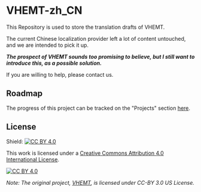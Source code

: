 # VHEMT-zh_CN

This Repository is used to store the translation drafts of VHEMT. 

The current Chinese localization provider left a lot of content untouched, and we are intended to pick it up. 

***The prospect of VHEMT sounds too promising to believe, but I still want to introduce this, as a possible solution.***

If you are willing to help, please contact us. 



## Roadmap

The progress of this project can be tracked on the "Projects" section [here](https://github.com/orgs/h3a-moe/projects/3). 



## License

Shield: [![CC BY 4.0][cc-by-shield]][cc-by]

This work is licensed under a
[Creative Commons Attribution 4.0 International License][cc-by].

[![CC BY 4.0][cc-by-image]][cc-by]

[cc-by]: http://creativecommons.org/licenses/by/4.0/
[cc-by-image]: https://i.creativecommons.org/l/by/4.0/88x31.png
[cc-by-shield]: https://img.shields.io/badge/License-CC%20BY%204.0-lightgrey.svg

*Note: The original project, [VHEMT](https://www.vhemt.org), is licensed under CC-BY 3.0 US License.*
